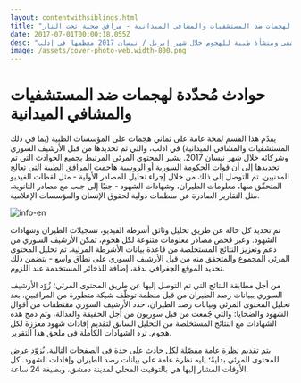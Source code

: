 ```yaml
---
layout: contentwithsiblings.html
title: "حوادث مُحدّدة لهجمات ضد المستشفيات والمشافي الميدانية - مرافق صحية تحت النار"
date: 2017-07-01T00:00:18.055Z
desc: "تقرير مُفصّل عن استهداف 25 مستشفى ومنشأة طبية للهجوم خلال شهر إبريل / نيسان 2017 معظمها في إدلب"
image: /assets/cover-photo-web.width-800.png
---
```


# حوادث مُحدّدة لهجمات ضد المستشفيات والمشافي الميدانية

يقدّم هذا القسم لمحة عامة على ثماني هجمات على المؤسسات الطبية (بما في ذلك المستشفيات والمشافي الميدانية) في ادلب، والتي تم تحديدها من قبل الأرشيف السوري وشركائه خلال شهر نيسان 2017\. يشير المحتوى المرئي المرتبط بجميع الحوادث التي تم تحديدها إلى أن قوات الحكومة السورية أو الروسية هاجمت المرافق الطبية التي تعالج المدنيين. تم التوصل إلى ذلك من خلال إجراء تحليل للمصادر الأولية - مثل لقطات الفيديو المتحقّق منها، معلومات الطيران، وشهادات الشهود - جنبًا إلى جنب مع مصادر الثانوية، مثل التقارير الصادرة عن منظمات دولية لحقوق الإنسان والمؤسسات الإعلامية.

![info-en](/assets/info-en.width-800.png)

تم تحديد كل حالة عن طريق تحليل وثائق أشرطة الفيديو، تسجيلات الطيران وشهادات الشهود. وعبر فحص مصادر معلومات متنوعة لكل هجوم، تمكن الأرشيف السوري من دعم وتعزيز النتائج المستخلصة من قاعدة بيانات الأشرطة المرئية. تم تحليل المحتوى المرئي المجموع والمتحقق منه من قبل الأرشيف السوري على نطاق واسع - يتضمن ذلك تحديد الموقع الجغرافي بدقة،  إضافة للذخائر المستخدمة عند اللزوم.

من أجل مطابقة النتائج التي تم التوصل إليها عن طريق المحتوى المرئي؛ زُوّد الأرشيف السوري ببيانات رصد الطيران من قبل منظمة توظّف شبكة متطورة من المراقبين. بعد تحليل المحتوى المرئي وبيانات رصد الطيران، حدد الأرشيف السوري مقتطفات من أقوال الشهود والضحايا؛ والتي جُمعت من قبل سوريون من أجل الحقيقة والعدالة، وتم دمج هذه الشهادات مع النتائج المستخلصة من التحليل السابق لتقديم إفادات شهود معززة لكل هجوم. ترد الشهادات الكاملة في ملحق هذا التقرير.

يتم تقديم نظرة عامة مفصّلة لكل حادث على حدة في الصفحات التالية. يُزوّد عرض للمحتوى المرئي بدايةً؛ يليه نظرة عامة على بيانات رصد الطيران وإفادات الشهود. كل الأوقات المشار إليها هي بالتوقيت المحلي لمدينة دمشق، وبصيغة 24 ساعة.
        
